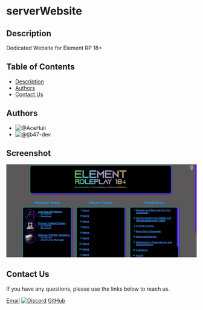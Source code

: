 # serverWebsite

## Description

Dedicated Website for Element RP 18+

## Table of Contents

- [Description](#description)
- [Authors](#authors)
- [Contact Us](#contactus)

## Authors

- ![@AceHuli](https://dcbadge.vercel.app/api/shield/696646957556432906)
- ![@tjb47-dev](https://dcbadge.vercel.app/api/shield/395056210870665226)

## Screenshot

![Screenshot of Element RP 18+ Website](https://github.com/ElementalCodeFiveM/serverWebsite/blob/main/img/element_website.png?raw=true)


## Contact Us

If you have any questions, please use the links below to reach us.

[Email](mailto:state.elementrp@gmail.com)
[![Discord](https://dcbadge.vercel.app/api/server/HnXyhKgATu)](https://discord.gg/HnXyhKgATu)
[GitHub](https://github.com/ElementalCodeFiveM)